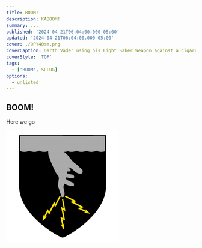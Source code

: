 ```yaml
---
title: BOOM!
description: KABOOM!
summary: ...
published: '2024-04-21T06:04:00.000-05:00'
updated: '2024-04-21T06:04:00.000-05:00'
cover: ./9PY40sm.png
coverCaption: Darth Vader using his Light Saber Weapon against a cigarette.
coverStyle: 'TOP'
tags:
  - ['BOOM', SLLOG]
options:
  - unlisted
---
```

<script lang="ts">
  import Youtube from '$lib/components/youtube.svelte'
  import Custom from '$custom/custom.svelte'
  const const_variable = 999;

  import Folder from '$lib/components/folder.svelte'

  let configFolder = [
    { name: 'QWER.config.js', icon: 'i-vscode-icons-file-type-typescript-official' },
    { name: 'site.ts', icon: 'i-bxs-file-js' }
  ]
</script>

## BOOM!

Here we go  

![Boom](300px-Kenning.png)  


<Youtube id="lcOxhH8N3Bo" />

